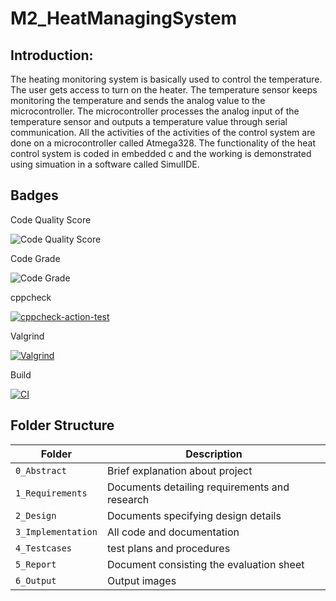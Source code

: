 # M2_HeatManagingSystem

## Introduction:
The heating monitoring system is basically used to control the temperature. The user gets access to turn on the heater. The temperature sensor keeps monitoring the temperature and sends the analog value to the microcontroller. The microcontroller processes the analog input of the temperature sensor and outputs a temperature value through serial communication. All the activities of the activities of the control system are done on a microcontroller called Atmega328. The functionality of the heat control system is coded in embedded c and the working is demonstrated using simuation in a software called SimulIDE.


## Badges

Code Quality Score

![Code Quality Score](https://api.codiga.io/project/32996/score/svg)

Code Grade

![Code Grade](https://api.codiga.io/project/32996/status/svg)

cppcheck

[![cppcheck-action-test](https://github.com/Gnanesh45/M2_HeatManagingSystem/actions/workflows/c-cpp1.yml/badge.svg)](https://github.com/Gnanesh45/M2_HeatManagingSystem/actions/workflows/c-cpp1.yml)

Valgrind

[![Valgrind](https://github.com/Gnanesh45/M2_HeatManagingSystem/actions/workflows/valgrind.yml/badge.svg)](https://github.com/Gnanesh45/M2_HeatManagingSystem/actions/workflows/valgrind.yml)

Build

[![CI](https://github.com/Gnanesh45/M2_HeatManagingSystem/actions/workflows/main.yml/badge.svg)](https://github.com/Gnanesh45/M2_HeatManagingSystem/actions/workflows/main.yml)


## Folder Structure
Folder             | Description
-------------------| -----------------------------------------
`0_Abstract`   |Brief explanation about project
`1_Requirements`   | Documents detailing requirements and research
`2_Design`         | Documents specifying design details
`3_Implementation` | All code and documentation
`4_Testcases`      |test plans and procedures
`5_Report`         |Document consisting the evaluation sheet
`6_Output`  | Output images 
